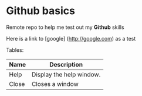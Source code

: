 # Github basics
Remote repo to help me test out my **Github** skills

Here is a link to [google] (http://google.com) as a test

Tables:

| Name | Description          |
| ------------- | ----------- |
| Help      | Display the help window.|
| Close     | Closes a window     |
